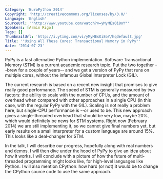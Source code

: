 ```yaml
---
Category: 'EuroPython 2014'
Copyright: 'http://creativecommons.org/licenses/by/3.0/'
Language: 'English'
SourceUrl: '"http://www.youtube.com/watch?v=yMyMEsOi8oY"'
Speakers: [Armin Rigo]
Tags: []
ThumbnailUrl: 'http://i.ytimg.com/vi/yMyMEsOi8oY/hqdefault.jpg'
Title: '"Using All These Cores: Transactional Memory in PyPy"'
date: '2014-07-23'
---
```

PyPy is a fast alternative Python implementation.  Software Transactional Memory (STM) is a current academic research topic.  Put the two together --brew for a couple of years-- and we get a version of PyPy that runs on multiple cores, without the infamous Global Interpreter Lock (GIL).

The current research is based on a recent new insight that promises to give really good performance.  The speed of STM is generally measured by two factors: the ability to scale with the number of CPUs, and the amount of overhead when compared with other approaches in a single CPU (in this case, with the regular PyPy with the GIL).  Scaling is not really a problem here, but single-CPU performance is --or used to be. This new approach gives a single-threaded overhead that should be very low, maybe 20%, which would definitely be news for STM systems.  Right now (February 2014) we are still implementing it, so we cannot give final numbers yet, but early results on a small interpreter for a custom language are around 15%.  This looks like a deal-changer for STM.

In the talk, I will describe our progress, hopefully along with real numbers and demos.  I will then dive under the hood of PyPy to give an idea about how it works.  I will conclude with a picture of how the future of multi-threaded programming might looks like, for high-level languages like Python.  I will also mention CPython: how hard (or not) it would be to change the CPython source code to use the same approach.